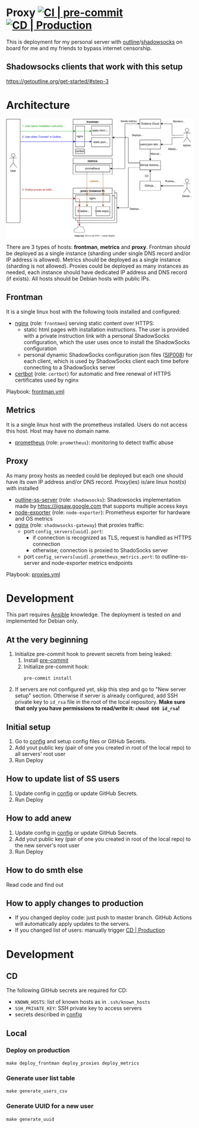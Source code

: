 # Proxy [![CI | pre-commit](https://github.com/ed-asriyan/proxy-server/actions/workflows/CI-pre-commit.yml/badge.svg)](https://github.com/ed-asriyan/proxy-server/actions/workflows/CI-pre-commit.yml) [![CD | Production](https://github.com/ed-asriyan/proxy-server/actions/workflows/CD-production.yml/badge.svg)](https://github.com/ed-asriyan/proxy-server/actions/workflows/CD-production.yml)
This is deployment for my personal server with [outline](http://getoutline.org)/[shadowsocks](http://shadowsocks.org) on board for me and my friends to bypass internet censorship.

## Shadowsocks clients that work with this setup
https://getoutline.org/get-started/#step-3

# Architecture
![digram](./diagram.svg)

There are 3 types of hosts: **frontman**, **metrics** and **proxy**. Frontman should be deployed as a single instance (sharding
under single DNS record and/or IP address is allowed). Metrics should be deployed as a single instance (sharding is not allowed).
Proxies could be deployed as many instances as needed, each instance should have dedicated IP address and DNS record (if exists).
All hosts should be Debian hosts with public IPs.

## Frontman
It is a single linux host with the following tools installed and configured:
* [nginx](https://nginx.org) (role: `frontmen`) serving static content over HTTPS:
   * static html pages with installation instructions. The user is provided with a private instruction link with a personal ShadowSocks configuration, which the user uses once to install the ShadowSocks configuration
   * personal dynamic ShadowSocks configuration json files ([SIP008](https://shadowsocks.org/doc/sip008.html)) for each client, which is used by ShadowSocks client each time before connecting to a ShadowSocks server
* [certbot](https://certbot.eff.org) (role: `certbot`) for automatic and free renewal of HTTPS certificates used by nginx

Playbook: [frontman.yml](./frontman.yml)

## Metrics
It is a single linux host with the prometheus installed. Users do not access this host. Host may have no domain name.
* [prometheus](https://prometheus.io) (role: `prometheus`): monitoring to detect traffic abuse

## Proxy
As many proxy hosts as needed could be deployed but each one should have its own IP address and/or DNS record.
Proxy(ies) is/are linux host(s) with installed
* [outline-ss-server](https://github.com/Jigsaw-Code/outline-ss-server) (role: `shadowsocks`): Shadowsocks implementation made by
https://jigsaw.google.com that supports multiple access keys
* [node-exporter](https://github.com/prometheus/node_exporter) (role: `node-exporter`): Prometheus exporter for hardware and OS metrics
* [nginx](https://nginx.org) (role: `shadowsocks-gateway`) that proxies traffic:
  * port `config_servers[uuid].port`:
    * if connection is recognized as TLS, request is handled as HTTPS connection
    * otherwise; connection is proxied to ShadoSocks server
  * port `config_servers[uuid].prometheus_metrics.port`: to outline-ss-server and node-exporter metrics endpoints

Playbook: [proxies.yml](./proxies.yml)

# Development
This part requires [Ansible](https://www.ansible.com) knowledge. The deployment is tested on and implemented for Debian
only.

## At the very beginning
1. Initialize pre-commit hook to prevent secrets from being leaked:
   1. Install [pre-commit](https://pre-commit.com/#install)
   2. Initialize pre-commit hook:
      ```commandline
      pre-commit install
      ```
3. If servers are not configured yet, skip this step and go to "New server setup" section. Otherwise if server is already configured, add SSH private key to `id_rsa` file in the root of the local repository. **Make sure that only you have
permissions to read/write it: `chmod 600 id_rsa`!**

## Initial setup
1. Go to [config](./config) and setup config files or GitHub Secrets.
2. Add yout public key (pair of one you created in root of the local repo) to all servers' root user
3. Run Deploy

## How to update list of SS users
1. Update config in [config](./config) or update GitHub Secrets.
2. Run Deploy

## How to add anew
1. Update config in [config](./config) or update GitHub Secrets.
2. Add yout public key (pair of one you created in root of the local repo) to the new server's root user
3. Run Deploy

## How to do smth else
Read code and find out

## How to apply changes to production
* If you changed deploy code: just push to master branch. GitHub Actions will automatically apply updates to the servers.
* If you changed list of users: manually trigger [CD | Production](https://github.com/ed-asriyan/proxy-server/actions/workflows/CD-production.yml)

# Development
## CD
The following GitHub secrets are required for CD:
* `KNOWN_HOSTS`: list of known hosts as in `.ssh/known_hosts`
* `SSH_PRIVATE_KEY`: SSH private key to access servers
* secrets described in [config](./config)

## Local
### Deploy on production
```commandline
make deploy_frontman deploy_proxies deploy_metrics
```

### Generate user list table
```commandline
make generate_users_csv
```

### Generate UUID for a new user
```commandline
make generate_uuid
```
